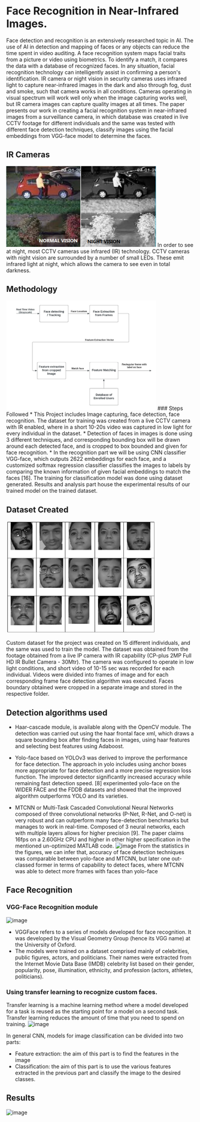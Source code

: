 
# Face Recognition in Near-Infrared Images.

Face detection and recognition is an extensively researched topic in AI. The use of AI in detection and mapping of faces or any objects can reduce the time spent in video auditing. A face recognition system maps facial traits from a picture or video using biometrics. To identify a match, it compares the data with a database of recognized faces. In any situation, facial recognition technology can intelligently assist in confirming a person's identification. IR camera or night vision in security cameras uses infrared light to capture near-infrared images in the dark and also through fog, dust and smoke, such that camera works in all conditions. Cameras operating in visual spectrum will work well only when the image capturing works well, but IR camera images can capture quality images at all times. The paper presents our work in creating a facial recognition system in near-infrared images from a surveillance camera, in which database was created in live CCTV footage for different individuals and the same was tested with different face detection techniques, classify images using the facial embeddings from VGG-face model to determine the faces.

## IR Cameras
<img src="images/Picture1.png" alt="drawing" width="400"/>
In order to see at night, most CCTV cameras use infrared (IR) technology. CCTV cameras with night vision are surrounded by a number of small LEDs. These emit infrared light at night, which allows the camera to see even in total darkness.


## Methodology
<img src="images/methodology.jpg" alt="drawing" width="400"/>
### Steps Followed
 * This Project includes Image capturing, face detection, face recognition. The dataset for training was created from a live CCTV camera with IR enabled, where in a short 10-20s video was captured in low light for every individual in the dataset.
 * Detection of faces in images is done using 3 different techniques, and corresponding bounding box will be drawn around each detected face, and is cropped to box bounded and given for face recognition.
 * In the recognition part we will be using CNN classifier VGG-face, which outputs 2622 embeddings for each face, and a customized softmax regression classifier classifies the images to labels by comparing the known information of given facial embeddings to match the faces [16]. The training for classification model was done using dataset generated. Results and analysis part house the experimental results of our trained model on the trained dataset.

## Dataset Created
<img src="images/dataset.png" alt="drawing" width="400"/>

Custom dataset for the project was created on 15 different individuals, and the same was used to train the model. The dataset was obtained from the footage obtained from a live IP camera with IR capability (CP-plus 2MP Full HD IR Bullet Camera - 30Mtr). The camera was configured to operate in low light conditions, and short video of 10-15 sec was recorded for each individual. 
Videos were divided into frames of image and for each corresponding frame face detection algorithm was executed. Faces boundary obtained were cropped in a separate image and stored in the respective folder.

## Detection algorithms used
* Haar-cascade module, is available along with the OpenCV module. The detection was carried out using the haar frontal face xml, which draws a square bounding box after finding faces in images, using haar features and selecting best features using Adaboost. 
 
* Yolo-face based on YOLOv3 was derived to improve the performance for face detection. The approach in yolo includes using anchor boxes more appropriate for face detection and a more precise regression loss function. The improved detector significantly increased accuracy while remaining fast detection speed. [8] experimented yolo-face on the WIDER FACE and the FDDB datasets and showed that the improved algorithm outperforms YOLO and its varieties.  

* MTCNN or Multi-Task Cascaded Convolutional Neural Networks composed of three convolutional networks (P-Net, R-Net, and O-net) is very robust and can outperform many face-detection benchmarks but manages to work in real-time. Composed of 3 neural networks, each with multiple layers allows for higher precision [9]. The paper claims 16fps on a 2.60GHz CPU and higher in other higher specification in the mentioned un-optimized MATLAB code. 
![image](https://user-images.githubusercontent.com/71021069/188786111-edd2b435-3a90-4059-8808-a2d113fc54da.png)
From the statistics in the figures, we can infer that, accuracy of face detection techniques was comparable between yolo-face and MTCNN, but later one out-classed former in terms of capability to detect faces, where MTCNN was able to detect more frames with faces than yolo-face

## Face Recognition
### VGG-Face Recognition module
![image](https://user-images.githubusercontent.com/71021069/188786433-dc6b0e92-415d-41b3-9bcd-ac9490204a3e.png)
* VGGFace refers to a series of models developed for face recognition. It was developed by the Visual Geometry Group (hence its VGG name) at the University of Oxford. 
* The models were trained on a dataset comprised mainly of celebrities, public figures, actors, and politicians. Their names were extracted from the Internet Movie Data Base (IMDB) celebrity list based on their gender, popularity, pose, illumination, ethnicity, and profession (actors, athletes, politicians). 

### Using transfer learning to recognize custom faces.
Transfer learning is a machine learning method where a model developed for a task is reused as the starting point for a model on a second task. Transfer learning reduces the amount of time that you need to spend on training.
![image](https://user-images.githubusercontent.com/71021069/188786797-a0d27f44-65e6-4767-a7f9-6f862cd390c8.png)

In general CNN, models for image classification can be divided into two parts:
* Feature extraction: the aim of this part is to find the features in the image
* Classification: the aim of this part is to use the various features extracted in the previous part and classify the image to the desired classes. 

## Results
![image](https://user-images.githubusercontent.com/71021069/188786867-ef6bdbda-797d-4df2-960f-5771476222c0.png)
